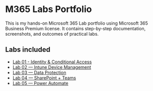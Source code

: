 # M365 Labs Portfolio

This is my hands-on Microsoft 365 Lab portfolio using Microsoft 365 Business Premium license.
It contains step-by-step documentation, screenshots, and outcomes of practical labs.

## Labs included
- [Lab 01 - Identity & Conditional Access](labs/01-identity-security/lab.md)
- [Lab 02 — Intune Device Management](labs/02-intune-device-mgmt/lab.md)  
- [Lab 03 — Data Protection](labs/03-data-protection/lab.md)  
- [Lab 04 — SharePoint + Teams](labs/04-sharepoint-teams/lab.md)  
- [Lab 05 — Power Automate](labs/05-power-automate/lab.md)

